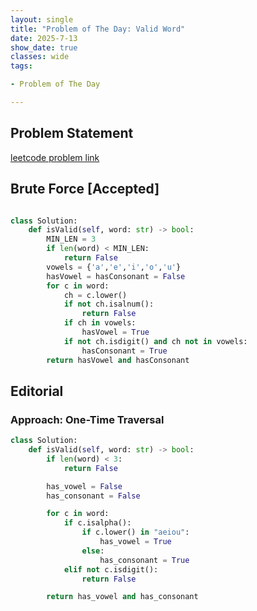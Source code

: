 ```yaml
---
layout: single
title: "Problem of The Day: Valid Word"
date: 2025-7-13
show_date: true
classes: wide
tags:

- Problem of The Day

---
```


## Problem Statement

[leetcode problem link](https://leetcode.com/problems/valid-word/description/?envType=daily-question&envId=2025-07-15)

## Brute Force [Accepted]

```python

class Solution:
    def isValid(self, word: str) -> bool:
        MIN_LEN = 3
        if len(word) < MIN_LEN:
            return False
        vowels = {'a','e','i','o','u'}
        hasVowel = hasConsonant = False
        for c in word:
            ch = c.lower()
            if not ch.isalnum():
                return False
            if ch in vowels:
                hasVowel = True
            if not ch.isdigit() and ch not in vowels:
                hasConsonant = True
        return hasVowel and hasConsonant
```

## Editorial

### Approach: One-Time Traversal

```python
class Solution:
    def isValid(self, word: str) -> bool:
        if len(word) < 3:
            return False

        has_vowel = False
        has_consonant = False

        for c in word:
            if c.isalpha():
                if c.lower() in "aeiou":
                    has_vowel = True
                else:
                    has_consonant = True
            elif not c.isdigit():
                return False

        return has_vowel and has_consonant
```
